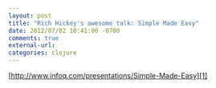 ```yaml
---
layout: post
title: "Rich Hickey's awesome talk: Simple Made Easy"
date: 2012/07/02 10:41:00 -0700
comments: true
external-url:
categories: clojure
---
```



[http://www.infoq.com/presentations/Simple-Made-Easy][1]



[1]: http://www.infoq.com/presentations/Simple-Made-Easy
